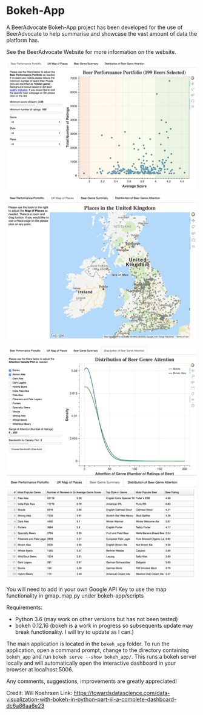 # Bokeh-App

A BeerAdvocate Bokeh-App project has been developed for the use of BeerAdvocate to help summarise and showcase the vast amount of data the platform has. 

See the BeerAdvocate Website for more information on the website.

![Alt text](bokeh_app/pictures/beer_performance.png "Beer Performance")

![Alt text](bokeh_app/pictures/map_of_uk_beer_places.png "Map of Beer Places in Uk")

![Alt text](bokeh_app/pictures/distribution_of_attention.png?raw=true "Distribution of Attention Across Beer Genres")
![Alt text](bokeh_app/pictures/table_summary.png?raw=true "Summary Table")


You will need to add in your own Google API Key to use the map functionality in gmap_map.py under bokeh-app/scripts


Requirements:
* Python 3.6 (may work on other versions but has not been tested)
* bokeh 0.12.16 (bokeh is a work in progress so subsequents update may break functionality. I will try to update as I can.)

The main application is located in the `bokeh_app` folder. To run the application,
open a command prompt, change to the directory containing `bokeh_app` and run
`bokeh serve --show bokeh_app/`. This runs a bokeh server locally
and will automatically open the interactive dashboard in your browser at localhost:5006. 

Any comments, suggestions, improvements are greatly appreciated!

Credit: Will Koehrsen 
Link: https://towardsdatascience.com/data-visualization-with-bokeh-in-python-part-iii-a-complete-dashboard-dc6a86aa6e23

